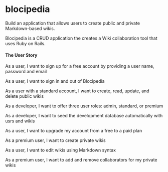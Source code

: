 # blocipedia
Build an application that allows users to create public and private Markdown-based wikis.

Blocipedia is a CRUD application the creates a Wiki collaboration tool that uses Ruby on Rails.

#### The User Story
   As a user, I want to sign up for a free account by providing a user name, password and email

   As a user, I want to sign in and out of Blocipedia

   As a user with a standard account, I want to create, read, update, and delete public wikis

   As a developer, I want to offer three user roles: admin, standard, or premium

   As a developer, I want to seed the development database automatically with usrs and wikis

   As a user, I want to upgrade my account from a free to a paid plan

   As a premium user, I want to create private wikis

   As a user, I want to edit wikis using Markdown syntax

   As a premium user, I want to add and remove collaborators for my private wikis
